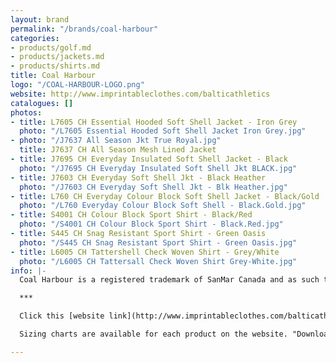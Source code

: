 ```yaml
---
layout: brand
permalink: "/brands/coal-harbour"
categories:
- products/golf.md
- products/jackets.md
- products/shirts.md
title: Coal Harbour
logo: "/COAL-HARBOUR-LOGO.png"
website: http://www.imprintableclothes.com/balticathletics
catalogues: []
photos:
- title: L7605 CH Essential Hooded Soft Shell Jacket - Iron Grey
  photo: "/L7605 Essential Hooded Soft Shell Jacket Iron Grey.jpg"
- photo: "/J7637 All Season Jkt True Royal.jpg"
  title: J7637 CH All Season Mesh Lined Jacket
- title: J7695 CH Everyday Insulated Soft Shell Jacket - Black
  photo: "/J7695 CH Everyday Insulated Soft Shell Jkt BLACK.jpg"
- title: J7603 CH Everyday Soft Shell Jkt - Black Heather
  photo: "/J7603 CH Everyday Soft Shell Jkt - Blk Heather.jpg"
- title: L760 CH Everyday Colour Block Soft Shell Jacket - Black/Gold
  photo: "/L760 Everyday Colour Block Soft Shell - Black.Gold.jpg"
- title: S4001 CH Colour Block Sport Shirt - Black/Red
  photo: "/S4001 CH Colour Block Sport Shirt - Black.Red.jpg"
- title: S445 CH Snag Resistant Sport Shirt - Green Oasis
  photo: "/S445 CH Snag Resistant Sport Shirt - Green Oasis.jpg"
- title: L6005 CH Tattershell Check Woven Shirt - Grey/White
  photo: "/L6005 CH Tattersall Check Woven Shirt Grey-White.jpg"
info: |-
  Coal Harbour is a registered trademark of SanMar Canada and as such the brand includes T-shirts, Polo shirts, jackets and a wide range of other corporate uniform and team clothing requirements. The Brand is known for its comfort, durability, and fashion appeal while providing excellent products at prices well within budget needs. Coal Harbour manufactures clothing for a diverse range of needs. Whether it be office wear, sportswear, uniforms or easy wear, Coal Harbour clothing has something for Men, Women and Youth.

  ***

  Click this [website link](http://www.imprintableclothes.com/balticathletics/start.jsp) and search for "Coal Harbour"

  Sizing charts are available for each product on the website. "Download Specs"

---
```

